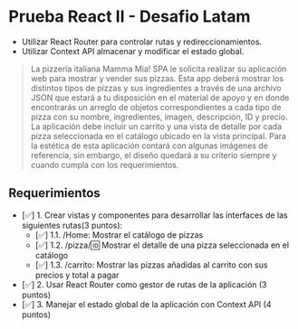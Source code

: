 # Prueba React II - Desafio Latam

- Utilizar React Router para controlar rutas y redireccionamientos.
- Utilizar Context API almacenar y modificar el estado global.

>La pizzería italiana Mamma Mia! SPA le solicita realizar su aplicación web para mostrar y vender sus pizzas. Esta app deberá mostrar los distintos tipos de pizzas y sus ingredientes a través de una archivo JSON que estará a tu disposición en el material de apoyo y en donde encontrarás un arreglo de objetos correspondientes a cada tipo de pizza con su nombre, ingredientes, imagen, descripción, ID y precio.
>La aplicación debe incluir un carrito y una vista de detalle por cada pizza seleccionada en el catálogo ubicado en la vista principal.
>Para la estética de esta aplicación contará con algunas imágenes de referencia, sin embargo, el diseño quedará a su criterio siempre y cuando cumpla con los requerimientos.
## Requerimientos

- [✅]  1. Crear vistas y componentes para desarrollar las interfaces de las siguientes rutas(3 puntos):
    - [✅]  1.1. /Home: Mostrar el catálogo de pizzas
    - [✅]  1.2. /pizza/:id: Mostrar el detalle de una pizza seleccionada en el catálogo
    - [✅]  1.3. /carrito: Mostrar las pizzas añadidas al carrito con sus precios y total a pagar
- [✅]  2. Usar React Router como gestor de rutas de la aplicación (3 puntos)
- [✅]  3. Manejar el estado global de la aplicación con Context API (4 puntos)